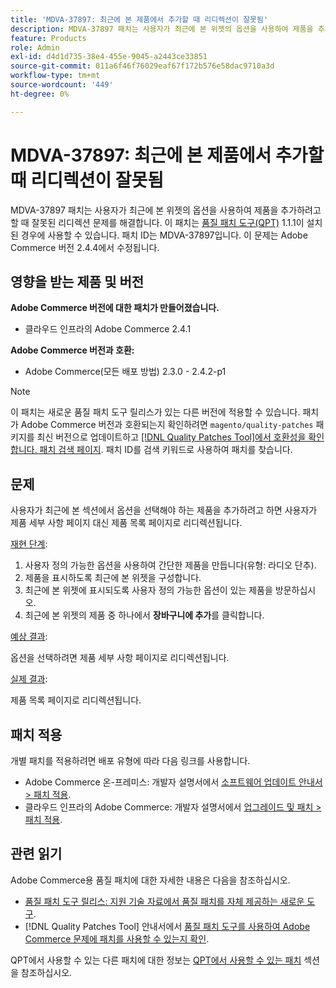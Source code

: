 ```yaml
---
title: 'MDVA-37897: 최근에 본 제품에서 추가할 때 리디렉션이 잘못됨'
description: MDVA-37897 패치는 사용자가 최근에 본 위젯의 옵션을 사용하여 제품을 추가하려고 할 때 잘못된 리디렉션 문제를 해결합니다. 이 패치는 [Quality Patches Tool (QPT)](https://experienceleague.adobe.com/en/docs/commerce-operations/tools/quality-patches-tool/quality-patches-tool-to-self-serve-quality-patches) 1.1.1이 설치된 경우 사용할 수 있습니다. 패치 ID는 MDVA-37897입니다. 이 문제는 Adobe Commerce 버전 2.4.4에서 수정됩니다.
feature: Products
role: Admin
exl-id: d4d1d735-38e4-455e-9045-a2443ce33851
source-git-commit: 011a6f46f76029eaf67f172b576e58dac9710a3d
workflow-type: tm+mt
source-wordcount: '449'
ht-degree: 0%

---
```


# MDVA-37897: 최근에 본 제품에서 추가할 때 리디렉션이 잘못됨

MDVA-37897 패치는 사용자가 최근에 본 위젯의 옵션을 사용하여 제품을 추가하려고 할 때 잘못된 리디렉션 문제를 해결합니다. 이 패치는 [품질 패치 도구(QPT)](https://experienceleague.adobe.com/en/docs/commerce-operations/tools/quality-patches-tool/quality-patches-tool-to-self-serve-quality-patches) 1.1.1이 설치된 경우에 사용할 수 있습니다. 패치 ID는 MDVA-37897입니다. 이 문제는 Adobe Commerce 버전 2.4.4에서 수정됩니다.

## 영향을 받는 제품 및 버전

**Adobe Commerce 버전에 대한 패치가 만들어졌습니다.**

* 클라우드 인프라의 Adobe Commerce 2.4.1

**Adobe Commerce 버전과 호환:**

* Adobe Commerce(모든 배포 방법) 2.3.0 - 2.4.2-p1

>[!NOTE]
>
>이 패치는 새로운 품질 패치 도구 릴리스가 있는 다른 버전에 적용할 수 있습니다. 패치가 Adobe Commerce 버전과 호환되는지 확인하려면 `magento/quality-patches` 패키지를 최신 버전으로 업데이트하고 [[!DNL Quality Patches Tool]에서 호환성을 확인합니다. 패치 검색 페이지](https://experienceleague.adobe.com/en/docs/commerce-operations/tools/quality-patches-tool/quality-patches-tool-to-self-serve-quality-patches). 패치 ID를 검색 키워드로 사용하여 패치를 찾습니다.

## 문제

사용자가 최근에 본 섹션에서 옵션을 선택해야 하는 제품을 추가하려고 하면 사용자가 제품 세부 사항 페이지 대신 제품 목록 페이지로 리디렉션됩니다.

<u>재현 단계</u>:

1. 사용자 정의 가능한 옵션을 사용하여 간단한 제품을 만듭니다(유형: 라디오 단추).
1. 제품을 표시하도록 최근에 본 위젯을 구성합니다.
1. 최근에 본 위젯에 표시되도록 사용자 정의 가능한 옵션이 있는 제품을 방문하십시오.
1. 최근에 본 위젯의 제품 중 하나에서 **장바구니에 추가**&#x200B;를 클릭합니다.

<u>예상 결과</u>:

옵션을 선택하려면 제품 세부 사항 페이지로 리디렉션됩니다.

<u>실제 결과</u>:

제품 목록 페이지로 리디렉션됩니다.

## 패치 적용

개별 패치를 적용하려면 배포 유형에 따라 다음 링크를 사용합니다.

* Adobe Commerce 온-프레미스: 개발자 설명서에서 [소프트웨어 업데이트 안내서 > 패치 적용](https://experienceleague.adobe.com/en/docs/commerce-operations/tools/quality-patches-tool/usage).
* 클라우드 인프라의 Adobe Commerce: 개발자 설명서에서 [업그레이드 및 패치 > 패치 적용](https://experienceleague.adobe.com/en/docs/commerce-cloud-service/user-guide/develop/upgrade/apply-patches).

## 관련 읽기

Adobe Commerce용 품질 패치에 대한 자세한 내용은 다음을 참조하십시오.

* [품질 패치 도구 릴리스: 지원 기술 자료에서 품질 패치를 자체 제공하는 새로운 도구](https://experienceleague.adobe.com/en/docs/commerce-operations/tools/quality-patches-tool/quality-patches-tool-to-self-serve-quality-patches).
* [!DNL Quality Patches Tool] 안내서에서 [품질 패치 도구를 사용하여 Adobe Commerce 문제에 패치를 사용할 수 있는지 확인](/help/tools/quality-patches-tool/patches-available-in-qpt/check-patch-for-magento-issue-with-magento-quality-patches.md).

QPT에서 사용할 수 있는 다른 패치에 대한 정보는 [QPT에서 사용할 수 있는 패치](https://experienceleague.adobe.com/tools/commerce-quality-patches/index.html) 섹션을 참조하십시오.
